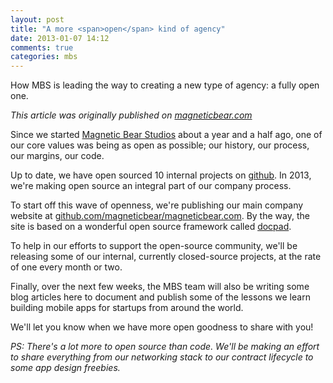 ```yaml
---
layout: post
title: "A more <span>open</span> kind of agency"
date: 2013-01-07 14:12
comments: true
categories: mbs
---
```

How MBS is leading the way to creating a new type of agency: a fully open one.

*This article was originally published on [magneticbear.com](http://magneticbear.com)*

Since we started [Magnetic Bear Studios](http://magneticbear.com) about a year and a half ago, one of our core values was being as open as possible; our history, our process, our margins, our code.

Up to date, we have open sourced 10 internal projects on [github](https://github.com/magneticbear). In 2013, we're making open source an integral part of our company process.

To start off this wave of openness, we're publishing our main company website at [github.com/magneticbear/magneticbear.com](https://github.com/magneticbear/magneticbear.com). By the way, the site is based on a wonderful open source framework called [docpad](https://github.com/bevry/docpad).

To help in our efforts to support the open-source community, we'll be releasing some of our internal, currently closed-source projects, at the rate of one every month or two.

Finally, over the next few weeks, the MBS team will also be writing some blog articles here to document and publish some of the lessons we learn building mobile apps for startups from around the world.

We'll let you know when we have more open goodness to share with you!

*PS: There's a lot more to open source than code. We'll be making an effort to share everything from our networking stack to our contract lifecycle to some app design freebies.*